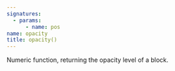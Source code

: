 ```yaml
---
signatures:
  - params:
      - name: pos
name: opacity
title: opacity()
---
```



Numeric function, returning the opacity level of a block.
